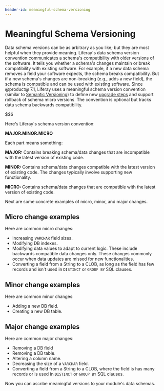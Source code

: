 ```yaml
---
header-id: meaningful-schema-versioning
---
```


# Meaningful Schema Versioning

Data schema versions can be as arbitrary as you like; but they are most helpful
when they provide meaning. Liferay's data schema version convention communicates
a schema's compatibility with older versions of the software. It tells you
whether a schema's changes maintain or break compatibility with existing
software. For example, if a new data schema removes a field your software
expects, the schema breaks compatibility. But if a new schema's changes are
non-breaking (e.g., adds a new field), the schema is compatible and can be used
with existing software. Since @product@ 7.1, Liferay uses a meaningful schema
version convention (similar to [Semantic Versioning](http://semver.org)) to
define new [upgrade steps](/docs/7-1/tutorials/-/knowledge_base/t/creating-an-upgrade-process-for-your-app)
and support rollback of schema micro versions. The convention is optional but
tracks data schema backwards compatibility. 

$$$

Here's Liferay's schema version convention:

**MAJOR.MINOR.MICRO**

Each part means something: 

**MAJOR:** Contains breaking schema/data changes that are incompatible with the 
latest version of existing code. 

**MINOR:** Contains schema/data changes compatible with the latest 
version of existing code. The changes typically involve supporting new
functionality. 

**MICRO:** Contains schema/data changes that are compatible with the latest 
version of existing code. 

Next are some concrete examples of micro, minor, and major changes. 

## Micro change examples

Here are common micro changes:

-   Increasing `VARCHAR` field sizes. 
-   Modifying DB indexes. 
-   Modifying data values to adapt to current logic. These include backwards 
    compatible data changes only. These changes commonly occur when data updates
    are missed for new functionalities. 
-   Converting a field from a String to a CLOB, as long as the field has few 
    records and isn't used in `DISTINCT` or `GROUP BY` SQL clauses. 

## Minor change examples

Here are common minor changes:

-   Adding a new DB field.
-   Creating a new DB table. 

## Major change examples

Here are common major changes:

-   Removing a DB field
-   Removing a DB table. 
-   Altering a column name. 
-   Decreasing the size of a `VARCHAR` field. 
-   Converting a field from a String to a CLOB, where the field is has many 
    records or is used in `DISTINCT` or `GROUP BY` SQL clauses. 

Now you can ascribe meaningful versions to your module's data schemas. 
